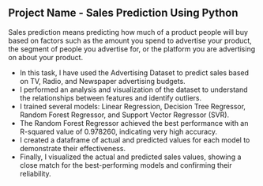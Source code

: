 ## **Project Name** - Sales Prediction Using Python

Sales prediction means predicting how much of a product people will buy based on factors
such as the amount you spend to advertise your product, the segment of people you
advertise for, or the platform you are advertising on about your product.

* In this task, I have used the Advertising Dataset to predict sales based on TV, Radio, and Newspaper advertising budgets.
* I performed an analysis and visualization of the dataset to understand the relationships between features and identify outliers.
* I trained several models: Linear Regression, Decision Tree Regressor, Random Forest Regressor, and Support Vector Regressor (SVR).
* The Random Forest Regressor achieved the best performance with an R-squared value of 0.978260, indicating very high accuracy.
* I created a dataframe of actual and predicted values for each model to demonstrate their effectiveness.
* Finally, I visualized the actual and predicted sales values, showing a close match for the best-performing models and confirming their reliability.
